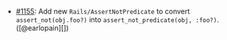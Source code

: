* [#1155](https://github.com/rubocop/rubocop-rails/issues/1155): Add new `Rails/AssertNotPredicate` to convert `assert_not(obj.foo?)` into `assert_not_predicate(obj, :foo?)`. ([@earlopain][])
